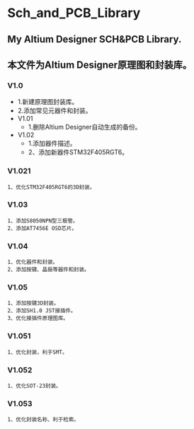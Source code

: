 ﻿# Sch_and_PCB_Library
## My Altium Designer SCH&PCB Library. 
## 本文件为Altium Designer原理图和封装库。
### V1.0
  - 1.新建原理图封装库。
  - 2.添加常见元器件和封装。
- V1.01
  - 1.删除Altium Designer自动生成的备份。
- V1.02
  - 1.添加器件描述。
  - 2、添加新器件STM32F405RGT6。
### V1.021
    1、优化STM32F405RGT6的3D封装。
### V1.03
    1、添加S8050NPN型三极管。
    2、添加AT7456E OSD芯片。
### V1.04
    1、优化器件和封装。
    2、添加按键、晶振等器件和封装。
### V1.05
    1、添加按键3D封装。
    2、添加SH1.0 JST接插件。
    3、优化接插件原理图库。
### V1.051
    1、优化封装，利于SMT。
### V1.052
    1、优化SOT-23封装。
### V1.053
    1、优化封装名称、利于检索。
